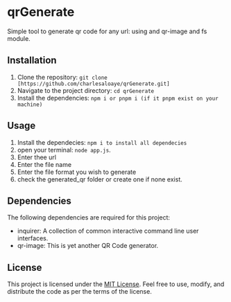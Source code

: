 # qrGenerate

Simple tool to generate qr code for any url: using  and qr-image and fs module.

## Installation

1. Clone the repository: `git clone [https://github.com/charlesaloaye/qrGenerate.git]`
2. Navigate to the project directory: `cd qrGenerate`
3. Install the dependencies: `npm i or pnpm i (if it pnpm exist on your machine)`

## Usage

1. Install the dependecies: `npm i to install all dependecies`
2. open your terminal: `node app.js`.
3. Enter thee url
4. Enter the file name
5. Enter the file format you wish to generate
6. check the generated_qr folder or create one if none exist.

## Dependencies

The following dependencies are required for this project:

- inquirer: A collection of common interactive command line user interfaces.
- qr-image: This is yet another QR Code generator.

## License

This project is licensed under the [MIT License](https://opensource.org/licenses/MIT). Feel free to use, modify, and distribute the code as per the terms of the license.
